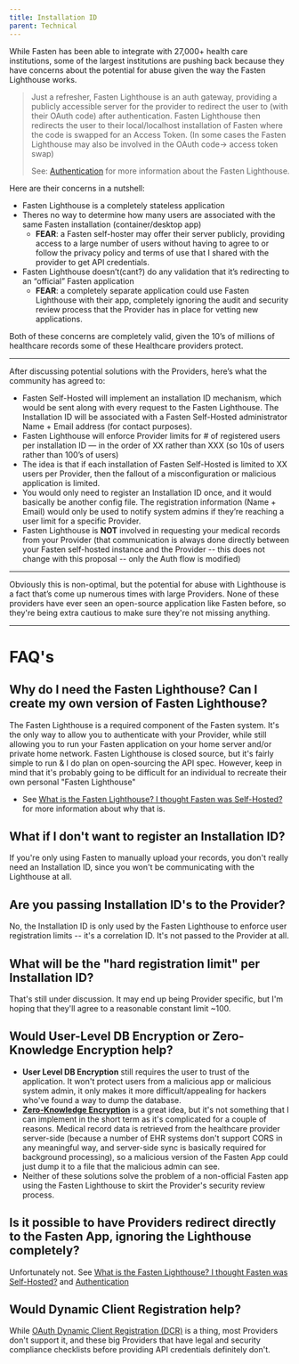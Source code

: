 ```yaml
---
title: Installation ID
parent: Technical
---
```


While Fasten has been able to integrate with 27,000+ health care institutions, some of the 
largest institutions are pushing back because they have concerns about the potential for abuse 
given the way the Fasten Lighthouse works.

> Just a refresher, Fasten Lighthouse is an auth gateway, providing a publicly accessible server for the provider to 
> redirect the user to (with their OAuth code) after authentication. Fasten Lighthouse then redirects the user to their 
> local/localhost installation of Fasten where the code is swapped for an Access Token. (In some cases the Fasten 
> Lighthouse may also be involved in the OAuth code-> access token swap) 
> 
> See: [Authentication](authentication.md) for more information about the Fasten Lighthouse.


Here are their concerns in a nutshell:
- Fasten Lighthouse is a completely stateless application
- Theres no way to determine how many users are associated with the same Fasten installation (container/desktop app)
    - **FEAR**: a Fasten self-hoster may offer their server publicly, providing  access to a large number of users  without 
      having to agree to or follow the privacy policy and terms of use that I shared with the provider to get API credentials.
- Fasten Lighthouse doesn’t(cant?) do any validation that it’s redirecting to an “official” Fasten application
    - **FEAR**: a completely separate application could use Fasten Lighthouse with their app, completely ignoring the audit 
      and security review process that the Provider has in place for vetting new applications.

Both of these concerns are completely valid, given the 10’s of millions of healthcare records some of these Healthcare providers protect.

---

After discussing potential solutions with the Providers, here’s what the community has agreed to:

- Fasten Self-Hosted will implement an installation ID mechanism, which would be sent along with every request to the Fasten Lighthouse. 
    The Installation ID will be associated with a Fasten Self-Hosted administrator Name + Email address (for contact purposes).
- Fasten Lighthouse will enforce Provider limits for # of registered users per installation ID — in the order of XX rather than XXX
    (so 10s of users rather than 100’s of users)
- The idea is that if each installation of Fasten Self-Hosted is limited to XX users per Provider, then the fallout of a
    misconfiguration or malicious application is limited.
- You would only need to register an Installation ID once, and it would basically be another config file. The registration 
    information (Name + Email) would only be used to notify system admins if they’re reaching a user limit for a specific Provider.
- Fasten Lighthouse is **NOT** involved in requesting your medical records from your Provider (that communication is always
    done directly between your Fasten self-hosted instance and the Provider -- this does not change with this proposal -- only the Auth flow is modified)

---

Obviously this is non-optimal, but the potential for abuse with Lighthouse is a fact that’s come up numerous times with 
large Providers. None of these providers have ever seen an open-source application like Fasten before, so they're being 
extra cautious to make sure they're not missing anything.

---

# FAQ's

## Why do I need the Fasten Lighthouse? Can I create my own version of Fasten Lighthouse?

The Fasten Lighthouse is a required component of the Fasten system. It's the only way to allow you to authenticate with your Provider,
while still allowing you to run your Fasten application on your home server and/or private home network.
Fasten Lighthouse is closed source, but it's fairly simple to run & I do plan on open-sourcing the API spec.
However, keep in mind that it's probably going to be difficult for an individual to recreate their own personal "Fasten Lighthouse"

- See [What is the Fasten Lighthouse? I thought Fasten was Self-Hosted?](../faqs.md#lighthouse) for more information about why that is.

## What if I don't want to register an Installation ID?

If you're only using Fasten to manually upload your records, you don't really need an Installation ID, since you won't be communicating with the Lighthouse at all. 

## Are you passing Installation ID's to the Provider?

No, the Installation ID is only used by the Fasten Lighthouse to enforce user registration limits -- it's a correlation ID. 
It's not passed to the Provider at all.

## What will be the "hard registration limit" per Installation ID?

That's still under discussion. It may end up being Provider specific, but I'm hoping that they'll agree to a reasonable constant limit ~100.

## Would User-Level DB Encryption or Zero-Knowledge Encryption help?

- **User Level DB Encryption** still requires the user to trust of the application. It won't protect users from a malicious app or
    malicious system admin, it only makes it more difficult/appealing for hackers who've found a way to dump the database.
- **[Zero-Knowledge Encryption](https://github.com/fastenhealth/docs/issues/57)** is a great idea, but it's not something that I can implement in the short term as it's complicated for a couple of reasons. 
    Medical record data is retrieved from the healthcare provider server-side (because a number of EHR systems don't support CORS in any 
    meaningful way, and server-side sync is basically required for background processing), so a malicious version of the 
    Fasten App could just dump it to a file that the malicious admin can see. 
-  Neither of these solutions solve the problem of a non-official Fasten app using the Fasten Lighthouse to skirt the Provider's security review process.

## Is it possible to have Providers redirect directly to the Fasten App, ignoring the Lighthouse completely? 

Unfortunately not. See [What is the Fasten Lighthouse? I thought Fasten was Self-Hosted?](../faqs.md#lighthouse) and [Authentication](authentication.md)

## Would Dynamic Client Registration help?

While [OAuth Dynamic Client Registration (DCR)](https://curity.io/resources/learn/openid-connect-understanding-dcr/) is a thing,
most Providers don't support it, and these big Providers that have legal and security compliance checklists before providing API credentials definitely don't. 


